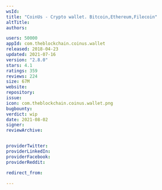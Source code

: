 ```yaml
---
wsId: 
title: "CoinUs - Crypto wallet. Bitcoin,Ethereum,Filecoin"
altTitle: 
authors:

users: 50000
appId: com.theblockchain.coinus.wallet
released: 2018-04-23
updated: 2021-07-16
version: "2.8.0"
stars: 4.1
ratings: 359
reviews: 224
size: 67M
website: 
repository: 
issue: 
icon: com.theblockchain.coinus.wallet.png
bugbounty: 
verdict: wip
date: 2021-08-02
signer: 
reviewArchive:


providerTwitter: 
providerLinkedIn: 
providerFacebook: 
providerReddit: 

redirect_from:

---
```



